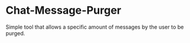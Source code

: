 # Chat-Message-Purger
Simple tool that allows a specific amount of messages by the user to be purged.
